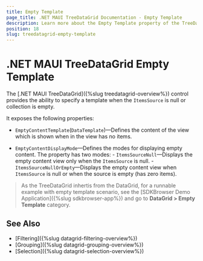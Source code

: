 ```yaml
---
title: Empty Template
page_title: .NET MAUI TreeDataGrid Documentation - Empty Template
description: Learn more about the Empty Template property of the TreeDataGrid control.
position: 18
slug: treedatagrid-empty-template
---
```


# .NET MAUI TreeDataGrid Empty Template

The [.NET MAUI TreeDataGrid]({%slug treedatagrid-overview%}) control provides the ability to specify a template when the `ItemsSource` is null or collection is empty.

It exposes the following properties:

* `EmptyContentTemplate`(`DataTemplate`)&mdash;Defines the content of the view which is shown when in the view has no items.

* `EmptyContentDisplayMode`&mdash;Defines the modes for displaying empty content. The property has two modes:
       - `ItemsSourceNull`&mdash;Displays the empty content view only when the `ItemsSource` is null.
       - `ItemsSourceNullOrEmpty`&mdash;Displays the empty content view when `ItemsSource` is null or when the source is empty (has zero items).

> As the TreeDataGrid inhertis from the DataGrid, for a runnable example with empty template scenario, see the [SDKBrowser Demo Application]({%slug sdkbrowser-app%}) and go to **DataGrid > Empty Template** category. 

## See Also

 - [Filtering]({%slug datagrid-filtering-overview%})
 - [Grouping]({%slug datagrid-grouping-overview%})
 - [Selection]({%slug datagrid-selection-overview%})
